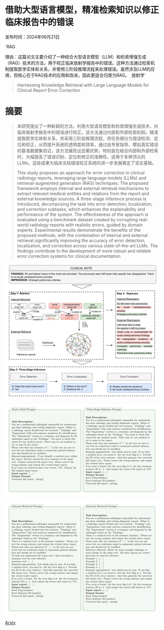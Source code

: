 # 借助大型语言模型，精准检索知识以修正临床报告中的错误

发布时间：2024年06月21日

`RAG

理由：这篇论文主要介绍了一种结合大型语言模型（LLM）和检索增强生成（RAG）技术的方法，用于校正临床放射学报告中的错误。这种方法通过检索机制提取医学实体和关系，并使用三阶段推理流程来处理错误。虽然涉及LLM的应用，但核心在于RAG技术的应用和改进，因此更适合归类为RAG。` `放射学`

> Harnessing Knowledge Retrieval with Large Language Models for Clinical Report Error Correction

# 摘要

> 本研究提出了一种新颖的方法，利用大型语言模型和检索增强生成技术，对临床放射学报告中的错误进行校正。该方法通过内部和外部检索机制，精准提取医学实体和关系，并采用三阶段推理流程，将任务细分为错误检测、定位和校正，从而提升系统的透明度和效率。通过由专家指导、模拟真实错误的基准数据集验证，该方法展现出显著优势，特别是在结合内部和外部检索时，大幅提高了错误识别、定位和修正的准确性，适用于多种顶尖的LLMs。这些成果为临床文档错误校正系统的进一步发展奠定了坚实基础。

> This study proposes an approach for error correction in clinical radiology reports, leveraging large language models (LLMs) and retrieval-augmented generation (RAG) techniques. The proposed framework employs internal and external retrieval mechanisms to extract relevant medical entities and relations from the report and external knowledge sources. A three-stage inference process is introduced, decomposing the task into error detection, localization, and correction subtasks, which enhances the explainability and performance of the system. The effectiveness of the approach is evaluated using a benchmark dataset created by corrupting real-world radiology reports with realistic errors, guided by domain experts. Experimental results demonstrate the benefits of the proposed methods, with the combination of internal and external retrieval significantly improving the accuracy of error detection, localization, and correction across various state-of-the-art LLMs. The findings contribute to the development of more robust and reliable error correction systems for clinical documentation.

![借助大型语言模型，精准检索知识以修正临床报告中的错误](../../../paper_images/2406.15045/x1.png)

![借助大型语言模型，精准检索知识以修正临床报告中的错误](../../../paper_images/2406.15045/x2.png)

![借助大型语言模型，精准检索知识以修正临床报告中的错误](../../../paper_images/2406.15045/x3.png)

[Arxiv](https://arxiv.org/abs/2406.15045)